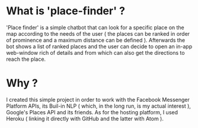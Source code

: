 # What is 'place-finder' ?
'Place finder' is a simple chatbot that can look for a specific place on the map according to the needs of the user ( the places can be ranked in order of prominence and a maximum distance can be defined ). Afterwards the bot shows a list of ranked places and the user can decide to open an in-app web-window rich of details and from which can also get the directions to reach the place. 

# Why ?
I created this simple project in order to work with the Facebook Messenger Platform APIs, its Buil-in NLP ( which, in the long run, is my actual interest ), Google's Places API and its friends.
As for the hosting platform, I used Heroku ( linking it directly with GitHub and the latter with Atom ).
